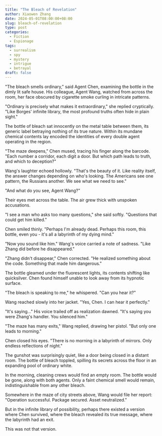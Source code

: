 ```yaml
---
title: "The Bleach of Revelation"
author: Xiaowen Zhang
date: 2024-05-01T08:00:00+08:00
slug: bleach-of-revelation
type: post
categories:
  - Fiction
  - Espionage
tags:
  - surrealism
  - spy
  - mystery
  - intrigue
  - betrayal
draft: false
---
```


"The bleach smells ordinary," said Agent Chen, examining the bottle in the dimly lit safe house. His colleague, Agent Wang, watched from across the room, her face obscured by cigarette smoke curling in intricate patterns.

"Ordinary is precisely what makes it extraordinary," she replied cryptically. "Like Borges' infinite library, the most profound truths often hide in plain sight."

The bottle of bleach sat innocently on the metal table between them, its generic label betraying nothing of its true nature. Within its mundane chemical contents lay encoded the identities of every double agent operating in the region.

"The maze deepens," Chen mused, tracing his finger along the barcode. "Each number a corridor, each digit a door. But which path leads to truth, and which to deception?"

Wang's laughter echoed hollowly. "That's the beauty of it. Like reality itself, the answer changes depending on who's looking. The Americans see one pattern, the Russians another. We see what we need to see."

"And what do you see, Agent Wang?"

Their eyes met across the table. The air grew thick with unspoken accusations.

"I see a man who asks too many questions," she said softly. "Questions that could get him killed."

Chen smiled thinly. "Perhaps I'm already dead. Perhaps this room, this bottle, even you - it's all a labyrinth of my dying mind."

"Now you sound like him." Wang's voice carried a note of sadness. "Like Zhang did before he disappeared."

"Zhang didn't disappear," Chen corrected. "He realized something about the code. Something that made him dangerous."

The bottle gleamed under the fluorescent lights, its contents shifting like quicksilver. Chen found himself unable to look away from its hypnotic surface.

"The bleach is speaking to me," he whispered. "Can you hear it?"

Wang reached slowly into her jacket. "Yes, Chen. I can hear it perfectly."

"It's saying..." His voice trailed off as realization dawned. "It's saying you were Zhang's handler. You silenced him."

"The maze has many exits," Wang replied, drawing her pistol. "But only one leads to morning."

Chen closed his eyes. "There is no morning in a labyrinth of mirrors. Only endless reflections of night."

The gunshot was surprisingly quiet, like a door being closed in a distant room. The bottle of bleach toppled, spilling its secrets across the floor in an expanding pool of ordinary white.

In the morning, cleaning crews would find an empty room. The bottle would be gone, along with both agents. Only a faint chemical smell would remain, indistinguishable from any other bleach.

Somewhere in the maze of city streets above, Wang would file her report: "Operation successful. Package secured. Asset neutralized."

But in the infinite library of possibility, perhaps there existed a version where Chen survived, where the bleach revealed its true message, where the labyrinth had an exit.

This was not that version.
